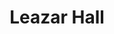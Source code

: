 ---
events:
- audio_id: sa-rwb-002
  building: Leazar Hall
  categories: leazar-hall
  description: In 1953, NC State College hosted a dairy farm conference on campus.
    Chancellor Bostian declared that African American dairy farmers attending the
    conference could only eat in the west wing of the dining hall. Bostian's announcement
    was in keeping with the College's policy, which declared African Americans attending
    on campus meetings would have meals in the dining hall but only when a separate
    room was available. Leazar Hall served as the campus-dining hall until 1971.
  event_decade: '1950'
  event_id: '88'
  excerpt: In 1953, NC State College hosted a dairy farm conference on campus. Chancellor
    Bostian declared that African American dairy farmers attending the conference
    could only eat in the west wing of the dining hall. Bostian's announcement was
    in keeping with the College's policy, which declared African Americans attending
    on campus meetings would have meals in the dining hall but only when a separate
    room was available. Leazar Hall served as the campus-dining hall until 1971.
  image id (orig): 0004088
  image_caption: Cafeteria line worker standing behind display of desserts and salads
    in Leazar Hall, North Carolina State College
  image_id: 0004088
  image_link: https://d.lib.ncsu.edu/collections/catalog/0004088
  redirect_from: /events/10/index.html
  start_date: 1/1/1953
  title: Dairy Farm Conference Segregated Dining
  year: '1953'
lat: '35.7854'
layout: post
lng: '-78.665604'
order: 27
permalink: places/leazar-hall/
place: leazar-hall
title: Leazar Hall

---
